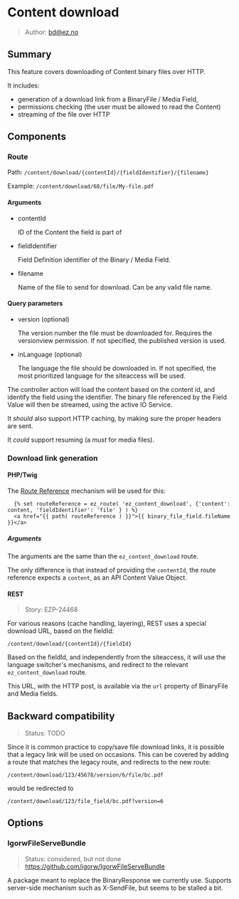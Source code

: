 # Content download

> Author: bd@ez.no

## Summary
This feature covers downloading of Content binary files over HTTP.

It includes:
- generation of a download link from a BinaryFile / Media Field,
- permissions checking (the user must be allowed to read the Content)
- streaming of the file over HTTP

## Components

### Route

Path: `/content/download/{contentId}/{fieldIdentifier}/{filename}`

Example: `/content/download/68/file/My-file.pdf`

#### Arguments

- contentId

  ID of the Content the field is part of

- fieldIdentifier

  Field Definition identifier of the Binary / Media Field.

- filename

  Name of the file to send for download. Can be any valid file name.

#### Query parameters

- version (optional)

  The version number the file must be downloaded for. Requires the versionview permission.
  If not specified, the published version is used.

- inLanguage (optional)

  The language the file should be downloaded in.
  If not specified, the most prioritized language for the siteaccess will be used.

The controller action will load the content based on the content id, and identify the field using the identifier. The
binary file referenced by the Field Value will then be streamed, using the active IO Service.

It *should* also support HTTP caching, by making sure the proper headers are sent.

It *could* support resuming (a *must* for media files).

### Download link generation

#### PHP/Twig
The [Route Reference](https://doc.ez.no/display/EZP/RouteReference) mechanism will be used for this:

```twig
  {% set routeReference = ez_route( 'ez_content_download', {'content': content, 'fieldIdentifier': 'file' } ) %}
  <a href="{{ path( routeReference ) }}">{{ binary_file_field.fileName }}</a>
```

##### Arguments

The arguments are the same than the `ez_content_download` route.

The only difference is that instead of providing the `contentId`, the route reference expects a `content`, as an API
Content Value Object.

#### REST

> Story: EZP-24468

For various reasons (cache handling, layering), REST uses a special download URL, based on the fieldId:

```
/content/download/{contentId}/{fieldId}
```

Based on the fieldId, and independently from the siteaccess, it will use the language switcher's mechanisms, and redirect
to the relevant `ez_content_download` route.

This URL, with the HTTP post, is available via the `url` property of BinaryFile and Media fields.

## Backward compatibility

> Status: TODO

Since it is common practice to copy/save file download links, it is possible that a legacy link will be used on occasions.
This can be covered by adding a route that matches the legacy route, and redirects to the new route:

```
/content/download/123/45678/version/6/file/bc.pdf
```

would be redirected to

```
/content/download/123/file_field/bc.pdf?version=6
```


## Options

### IgorwFileServeBundle

> Status: considered, but not done
> https://github.com/igorw/IgorwFileServeBundle

A package meant to replace the BinaryResponse we currently use. Supports server-side mechanism such as X-SendFile, but
seems to be stalled a bit.

